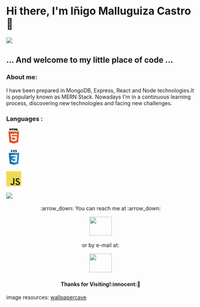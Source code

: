 # Hi there, I'm Iñigo Malluguiza Castro 👋
<kbd>
 <img src="https://wallpapercave.com/wp/5dVAdDa.jpg"/>
</kbd>


## ... And welcome to my little place of code ...

### About me:

I have been prepared in  MongoDB, Express, React and Node technologies.It is popularly known as MERN Stack.
Nowadays I'm in a continuous learning process, discovering new technologies and facing new challenges.

### Languages :
 
<code><a href = "https://developer.mozilla.org/en-US/docs/Web/Guide/HTML/HTML5"><img height="40" src="https://raw.githubusercontent.com/github/explore/80688e429a7d4ef2fca1e82350fe8e3517d3494d/topics/html/html.png"></a></code>
 
<code><a href = "https://developer.mozilla.org/en-US/docs/Archive/CSS3"><img height="40" src="https://raw.githubusercontent.com/github/explore/80688e429a7d4ef2fca1e82350fe8e3517d3494d/topics/css/css.png"></a></code>

<code><a href = "https://developer.mozilla.org/en-US/docs/Web/JavaScript"><img height="40" src="https://raw.githubusercontent.com/github/explore/80688e429a7d4ef2fca1e82350fe8e3517d3494d/topics/javascript/javascript.png"></a></code>

<code><a href ="#"><img height="40" src="https://upload.wikimedia.org/wikipedia/commons/d/d9/Node.js_logo.svg"></a></code>


<p align="center">:arrow_down: You can reach me at :arrow_down: </p>
<p align="center">
  <a href="https://www.linkedin.com/in/inigo-malluguiza-castro" target="_blank" rel="noopener">
   <kbd>
    <img src="https://fatimamartinez.es/wp-content/uploads/2018/01/linkedin-logo.jpg"  width="60" height="50" />
   </kbd>
  </a>
</p>
                                                                                                             
<p align="center">
or by e-mail at:
</p>
                 
<p align="center">
  <a href="mailto:imalluguizacastro@gmail.com" target="_blank">
   <kbd>
    <img src="https://www.pinclipart.com/picdir/big/581-5814741_transparent-sign-post-clipart-send-email-icon-red.png" width="60" height="50"/>
   </kbd>
  </a>
</p>
 


 <h4 align="center"> Thanks for Visiting!:innocent:👯</h4>


image resources: [wallpapercave](https://wallpapercave.com/) 





